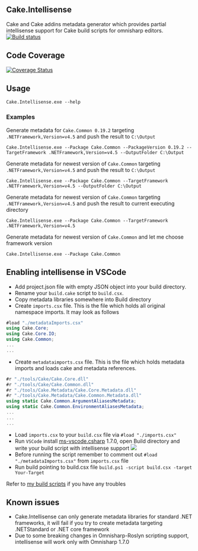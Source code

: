 ## Cake.Intellisense
Cake and Cake addins metadata generator which provides partial intellisense support for Cake build scripts for omnisharp editors.
[![Build status](https://ci.appveyor.com/api/projects/status/5q5b7f3r6dkiie20?svg=true)](https://ci.appveyor.com/project/tpodolak/cake-intellisense)

## Code Coverage

[![Coverage Status](https://coveralls.io/repos/github/tpodolak/Cake.Intellisense/badge.svg?branch=master)](https://coveralls.io/github/tpodolak/Cake.Intellisense?branch=master)

## Usage

````
Cake.Intellisense.exe --help
````
### Examples
Generate metadata for ``Cake.Common 0.19.2`` targeting ``.NETFramework,Version=v4.5`` and push the result to ``C:\Output``
````
Cake.Intellisense.exe --Package Cake.Common --PackageVersion 0.19.2 --TargetFramework .NETFramework,Version=v4.5 --OutputFolder C:\Output
````
Generate metadata for newest version of ``Cake.Common`` targeting ``.NETFramework,Version=v4.5`` and push the result to ``C:\Output``
````
Cake.Intellisense.exe --Package Cake.Common --TargetFramework .NETFramework,Version=v4.5 --OutputFolder C:\Output
````
Generate metadata for newest version of ``Cake.Common`` targeting ``.NETFramework,Version=v4.5`` and push the result to current executing directory
````
Cake.Intellisense.exe --Package Cake.Common --TargetFramework .NETFramework,Version=v4.5
````
Generate metadata for newest version of ``Cake.Common`` and let me choose framework version 
````
Cake.Intellisense.exe --Package Cake.Common
````

## Enabling intellisense in VSCode
 * Add project.json file with empty JSON object into your build directory. 
 * Rename your ``build.cake`` script to ``build.csx``.
 * Copy metadata libraries somewhere into Build directory
 * Create ``imports.csx`` file. This is the file which holds all original namespace imports. It may look as follows
 ````c#
#load "./metadataImports.csx"
using Cake.Core;
using Cake.Core.IO;
using Cake.Common;
...
...
````
 * Create ``metadataimports.csx`` file. This is the file which holds metadata imports and loads cake and metadata references.  
 ````c#
 #r "./tools/Cake/Cake.Core.dll"
 #r "./tools/Cake/Cake.Common.dll"
 #r "./tools/Cake.Metadata/Cake.Core.Metadata.dll"
 #r "./tools/Cake.Metadata/Cake.Common.Metadata.dll"
 using static Cake.Common.ArgumentAliasesMetadata;
 using static Cake.Common.EnvironmentAliasesMetadata;
 ...
 ...
 ...
 ```` 
 * Load ``imports.csx`` to your ``build.csx`` file via ``#load "./imports.csx"``
 * Run ``VSCode`` install [ms-vscode.csharp](https://marketplace.visualstudio.com/items?itemName=ms-vscode.csharp) 1.7.0, open Build directory and write your build script with intellisense support
 ![](http://i.imgur.com/ZrdxFXG.gif)
 * Before running the script remember to comment out ``#load "./metadataImports.csx"`` from ``imports.csx`` file
 * Run build pointing to build.csx file ``build.ps1 -script build.csx -target Your-Target``
 
Refer to [my build scripts](https://github.com/tpodolak/Cake.Intellisense/tree/master/Build) if you have any troubles

 ## Known issues
  * Cake.Intellisense can only generate metadata libraries for standard .NET frameworks, it will fail if you try to create metadata targeting .NETStandard or .NET core framework
  * Due to some breaking changes in Omnisharp-Roslyn scripting support, intellisense will work only with Omnisharp 1.7.0
